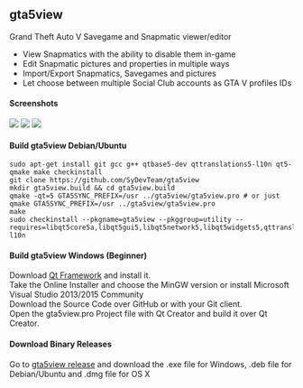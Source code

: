 ## gta5view
Grand Theft Auto V Savegame and Snapmatic viewer/editor

- View Snapmatics with the ability to disable them in-game
- Edit Snapmatic pictures and properties in multiple ways
- Import/Export Snapmatics, Savegames and pictures
- Let choose between multiple Social Club accounts as GTA V profiles IDs

#### Screenshots
<img src="https://i.imgur.com/cOcojyq.png"/>
<img src="https://i.imgur.com/LGmxdgU.png"/>
<img src="https://i.imgur.com/j1Lodiu.png"/>

#### Build gta5view Debian/Ubuntu

	sudo apt-get install git gcc g++ qtbase5-dev qttranslations5-l10n qt5-qmake make checkinstall
	git clone https://github.com/SyDevTeam/gta5view
	mkdir gta5view.build && cd gta5view.build
	qmake -qt=5 GTA5SYNC_PREFIX=/usr ../gta5view/gta5view.pro # or just qmake GTA5SYNC_PREFIX=/usr ../gta5view/gta5view.pro
	make
	sudo checkinstall --pkgname=gta5view --pkggroup=utility --requires=libqt5core5a,libqt5gui5,libqt5network5,libqt5widgets5,qttranslations5-l10n

#### Build gta5view Windows (Beginner)

Download <a href="https://www.qt.io/">Qt Framework</a> and install it.<br>
Take the Online Installer and choose the MinGW version or install Microsoft Visual Studio 2013/2015 Community<br>
Download the Source Code over GitHub or with your Git client.<br>
Open the gta5view.pro Project file with Qt Creator and build it over Qt Creator.<br>

#### Download Binary Releases

Go to <a href="https://github.com/SyDevTeam/gta5view/releases">gta5view release</a> and download the .exe file for Windows, .deb file for Debian/Ubuntu and .dmg file for OS X
